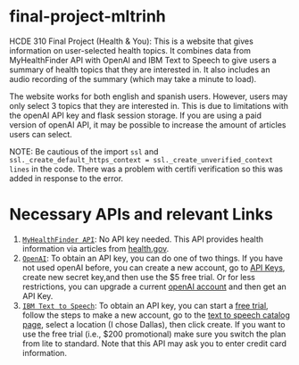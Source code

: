 # final-project-mltrinh

HCDE 310 Final Project (Health & You): This is a website that gives information on user-selected health topics. It
combines data from MyHealthFinder API with OpenAI and IBM Text to Speech to give users a summary of health topics that
they are interested in. It also includes an audio recording of the summary (which may take a minute to load).

The website works for both english and spanish users. However, users may only select 3 topics that they are interested
in. This is due to limitations with the openAI API key and flask session storage. If you are using a paid version of
openAI API, it may be possible to increase the amount of articles users can select.

NOTE: Be cautious of the import `ssl` and `ssl._create_default_https_context = ssl._create_unverified_context lines`
in the code. There was a problem with certifi verification so this was added in response to the error.

# Necessary APIs and relevant Links

1. [`MyHealthFinder API`](https://health.gov/our-work/national-health-initiatives/health-literacy/consumer-health-content/free-web-content/apis-developers):
   No API key needed. This API provides health information via articles from
   [health.gov](https://health.gov/myhealthfinder).
2. [`OpenAI`](https://platform.openai.com/docs/overview): To obtain an API key, you can do one of two things. If you
   have not used openAI before, you can create a new account, go to [API Keys](https://platform.openai.com/api-keys),
   create new secret key,and then use the $5 free trial. Or for less restrictions, you can upgrade a current
   [openAI account](https://platform.openai.com/account/billing/overview) and then get an API Key.
3. [`IBM Text to Speech`](https://cloud.ibm.com/apidocs/text-to-speech): To obtain an API key, you can start a [free
   trial](https://www.ibm.com/products/text-to-speech), follow the steps to make a new account, go to
   the [text to speech
   catalog page](https://cloud.ibm.com/catalog/services/text-to-speech), select a location (I chose Dallas), then click
   create. If you want to use the free trial (i.e., $200 promotional) make sure you switch the plan from lite to
   standard. Note that this API may ask you to enter credit card information.
